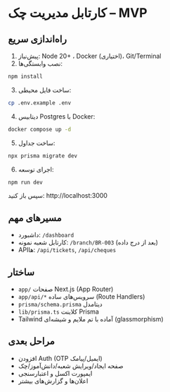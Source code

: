 # کارتابل مدیریت چک – MVP

## راه‌اندازی سریع
1) پیش‌نیاز: Node 20+ ، Docker (اختیاری)، Git/Terminal  
2) نصب وابستگی‌ها:
```bash
npm install
```
3) ساخت فایل محیطی:
```bash
cp .env.example .env
```
4) دیتابیس Postgres با Docker:
```bash
docker compose up -d
```
5) ساخت جداول:
```bash
npx prisma migrate dev
```
6) اجرای توسعه:
```bash
npm run dev
```
سپس باز کنید: http://localhost:3000

## مسیرهای مهم
- داشبورد: `/dashboard`
- کارتابل شعبه نمونه: `/branch/BR-003` (بعد از درج داده)
- APIها: `/api/tickets`, `/api/cheques`

## ساختار
- `app/` صفحات Next.js (App Router)
- `app/api/*` سرویس‌های ساده (Route Handlers)
- `prisma/schema.prisma` دیتامدل
- `lib/prisma.ts` کلاینت Prisma
- Tailwind آماده با تم ملایم و شیشه‌ای (glassmorphism)

## مراحل بعدی
- افزودن Auth (OTP ایمیل/پیامک)
- صفحه ایجاد/ویرایش شعبه/دانش‌آموز/چک
- ایمپورت اکسل و اعتبارسنجی
- اعلان‌ها و گزارش‌های بیشتر

